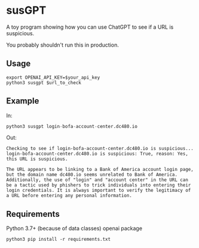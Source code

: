 # susGPT
A toy program showing how you can use ChatGPT to see if a URL is suspicious.

You probably shouldn't run this in production.

## Usage
```
export OPENAI_API_KEY=$your_api_key
python3 susgpt $url_to_check
```
## Example
In:
```python
python3 susgpt login-bofa-account-center.dc480.io
```
Out:
```
Checking to see if login-bofa-account-center.dc480.io is suspicious...
login-bofa-account-center.dc480.io is suspicious: True, reason: Yes, this URL is suspicious. 

The URL appears to be linking to a Bank of America account login page, but the domain name dc480.io seems unrelated to Bank of America. Additionally, the use of "login" and "account center" in the URL can be a tactic used by phishers to trick individuals into entering their login credentials. It is always important to verify the legitimacy of a URL before entering any personal information.
```

## Requirements
Python 3.7+ (because of data classes)
openai package

```
python3 pip install -r requirements.txt
```